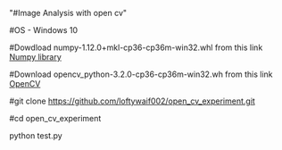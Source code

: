 "#Image Analysis with open cv" 

#OS - Windows 10 

#Dowdload numpy-1.12.0+mkl-cp36-cp36m-win32.whl from 
this link <a href="https://www.lfd.uci.edu/~gohlke/pythonlibs/#numpy">Numpy library</a>

#Download  opencv_python-3.2.0-cp36-cp36m-win32.wh from 
this link <a href="https://www.lfd.uci.edu/~gohlke/pythonlibs/#opencv">OpenCV</a>

#git clone https://github.com/loftywaif002/open_cv_experiment.git

#cd open_cv_experiment

python test.py

